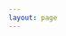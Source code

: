 ```yaml
---
layout: page
---
```

<script setup>
import {
  VPTeamPage,
  VPTeamPageTitle,
  VPTeamMembers
} from 'vitepress/theme';

const members = [
  {
    avatar: 'https://www.github.com/laolarou726.png',
    name: '老腊肉',
    title: '创建者',
    links: [
      { icon: 'github'，link: 'https://github.com/laolarou726' }
    ]
  },
  {
    avatar: 'https://github.com/CodingEric.png',
    name: 'CodingEric',
    title: 'UI / UX',
    links: [
      { icon: 'github'，link: 'https://github.com/CodingEric' }
    ]
  },
  {
    avatar: 'https://github.com/leon-o.png',
    name: 'Leon',
    title: 'UI、后端服务、运维',
    links: [
      { icon: 'github'，link: 'https://github.com/leon-o' }
    ]
  },
  {
    avatar: 'https://github.com/komorebi64.png',
    name: 'Croteco',
    title: '后端服务、运维',
    links: [
      { icon: 'github'，link: 'https://github.com/komorebi64' }
    ]
  },
  {
    avatar: 'https://github.com/fr1g.png',
    name: '法棍',
    title: '前端、MC 服务器运维',
    links: [
      { icon: 'github'，link: 'https://github.com/fr1g' }
    ]
  }
];

</script>

<VPTeamPage>
  <VPTeamPageTitle>
    <template #title>
      我们的团队
    </template>
    <template #lead>
        Corona Studio（日冕工作室）是以 Minecraft 游戏第三方服务为业务核心的、由专业人士和爱好者组成的团队，前身是 CMFL 启动器开发组，
    </template>
  </VPTeamPageTitle>
  <VPTeamMembers
    :members="members"
  />
</VPTeamPage>
